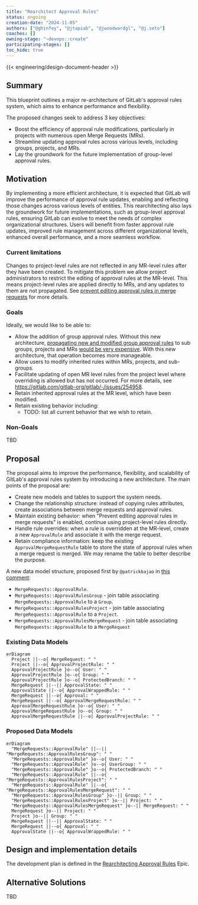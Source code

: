 ```yaml
---
title: "Rearchitect Approval Rules"
status: ongoing
creation-date: "2024-11-05"
authors: ["@ghinfey", "@jtapiab", "@jwoodwardgl", "@j.seto"]
coaches: []
owning-stage: "~devops::create"
participating-stages: []
toc_hide: true
---
```


{{< engineering/design-document-header >}}

## Summary

This blueprint outlines a major re-architecture of GitLab's approval rules system, which aims to enhance performance and flexibility.

The proposed changes seek to address 3 key objectives:

- Boost the efficiency of approval rule modifications, particularly in projects with numerous open Merge Requests (MRs).
- Streamline updating approval rules across various levels, including groups, projects, and MRs.
- Lay the groundwork for the future implementation of group-level approval rules.

## Motivation

By implementing a more efficient architecture, it is expected that GitLab will improve the performance of approval rule updates, enabling and reflecting those changes across various levels of entities. This rearchitecting also lays the groundwork for future implementations, such as group-level approval rules, ensuring GitLab can evolve to meet the needs of complex organizational structures. Users will benefit from faster approval rule updates, improved rule management across different organizational levels, enhanced overall performance, and a more seamless workflow.

### Current limitations

Changes to project-level rules are not reflected in any MR-level rules after they have been created. To mitigate this problem we allow project administrators to restrict the editing of approval rules at the MR-level. This means project-level rules are applied directly to MRs, and any updates to them are not propagated. See [prevent editing approval rules in merge requests](https://docs.gitlab.com/ee/user/project/merge_requests/approvals/settings.html#prevent-editing-approval-rules-in-merge-requests) for more details.

### Goals

Ideally, we would like to be able to:

- Allow the addition of group approval rules. Without this new architecture, [propagating new and modified group approval rules](https://gitlab.com/gitlab-org/gitlab/-/issues/509984#note_2291076614) to sub groups, projects and MRs [would be very expensive](https://gitlab.com/gitlab-org/gitlab/-/merge_requests/48511#note_469497257). With this new architecture, that operation becomes more manageable.
- Allow users to modify inherited rules within MRs, projects, and sub-groups.
- Facilitate updating of open MR level rules from the project level where overriding is allowed but has not occurred. For more details, see https://gitlab.com/gitlab-org/gitlab/-/issues/254958.
- Retain inherited approval rules at the MR level, which have been modified.
- Retain existing behavior including:
  - TODO: list all current behavior that we wish to retain.

### Non-Goals

TBD

## Proposal

The proposal aims to improve the performance, flexibility, and scalability of GitLab's approval rules system by introducing a new architecture. The main points of the proposal are:

- Create new models and tables to support the system needs.
- Change the relationship structure: instead of copying rules attributes, create associations between merge requests and approval rules.
- Maintain existing behavior: when "Prevent editing approval rules in merge requests" is enabled, continue using project-level rules directly.
- Handle rule overrides: when a rule is overridden at the MR-level, create a new `ApprovalRule` and associate it with the merge request.
- Retain compliance information: keep the existing `ApprovalMergeRequestRule` table to store the state of approval rules when a merge request is merged. We may rename the table to better describe the purpose.

A new data model structure, proposed first by `@patrickbajao` in [this comment](https://gitlab.com/gitlab-org/gitlab/-/merge_requests/48511#note_477202833):

- `MergeRequests::ApprovalRule`.
- `MergeRequests::ApprovalRulesGroup` - join table associating `MergeRequests::ApprovalRule` to a `Group`.
- `MergeRequests::ApprovalRulesProject` - join table associating `MergeRequests::ApprovalRule` to a `Project`.
- `MergeRequests::ApprovalRulesMergeRequest` - join table associating `MergeRequests::ApprovalRule` to a `MergeRequest`

### Existing Data Models

```mermaid
erDiagram
  Project ||--o{ MergeRequest: " "
  Project ||--o{ ApprovalProjectRule: " "
  ApprovalProjectRule }o--o{ User: " "
  ApprovalProjectRule }o--o{ Group: " "
  ApprovalProjectRule }o--o{ ProtectedBranch: " "
  MergeRequest ||--|| ApprovalState: " "
  ApprovalState ||--o{ ApprovalWrappedRule: " "
  MergeRequest ||--o{ Approval: " "
  MergeRequest ||--o{ ApprovalMergeRequestRule: " "
  ApprovalMergeRequestRule }o--o{ User: " "
  ApprovalMergeRequestRule }o--o{ Group: " "
  ApprovalMergeRequestRule ||--o| ApprovalProjectRule: " "
```

### Proposed Data Models

```mermaid
erDiagram
  "MergeRequests::ApprovalRule" ||--|| "MergeRequests::ApprovalRulesGroup": " "
  "MergeRequests::ApprovalRule" }o--o{ User: " "
  "MergeRequests::ApprovalRule" }o--o{ UserGroup: " "
  "MergeRequests::ApprovalRule" }o--o{ ProtectedBranch: " "
  "MergeRequests::ApprovalRule" ||--o{ "MergeRequests::ApprovalRulesProject": " "
  "MergeRequests::ApprovalRule" ||--o{ "MergeRequests::ApprovalRulesMergeRequest": " "
  "MergeRequests::ApprovalRulesGroup" }o--|| Group: " "
  "MergeRequests::ApprovalRulesProject" }o--|| Project: " "
  "MergeRequests::ApprovalRulesMergeRequest" }o--|| MergeRequest: " "
  MergeRequest }o--|| Project: " "
  Project }o--|| Group: " "
  MergeRequest ||--|| ApprovalState: " "
  MergeRequest ||--o{ Approval: " "
  ApprovalState ||--o{ ApprovalWrappedRule: " "
```

## Design and implementation details

The development plan is defined in the [Rearchitecting Approval Rules](https://gitlab.com/groups/gitlab-org/-/epics/12955) Epic.

## Alternative Solutions

TBD
